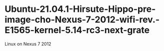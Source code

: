 # Ubuntu-21.04.1-Hirsute-Hippo-pre-image-cho-Nexus-7-2012-wifi-rev.-E1565-kernel-5.14-rc3-next-grate
Linux on Nexus 7 2012
